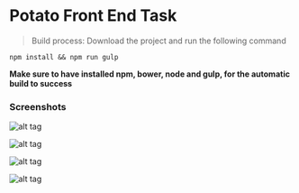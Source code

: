 # Potato Front End Task

> Build process: Download the project and run the following command

`npm install && npm run gulp`

**Make sure to have installed npm, bower, node and gulp, for the automatic build to success**

### Screenshots

![alt tag](http://webexperience.fr/tommylopes/potato/1.png)

![alt tag](http://webexperience.fr/tommylopes/potato/2.png)

![alt tag](http://webexperience.fr/tommylopes/potato/3.png)

![alt tag](http://webexperience.fr/tommylopes/potato/4.png)
